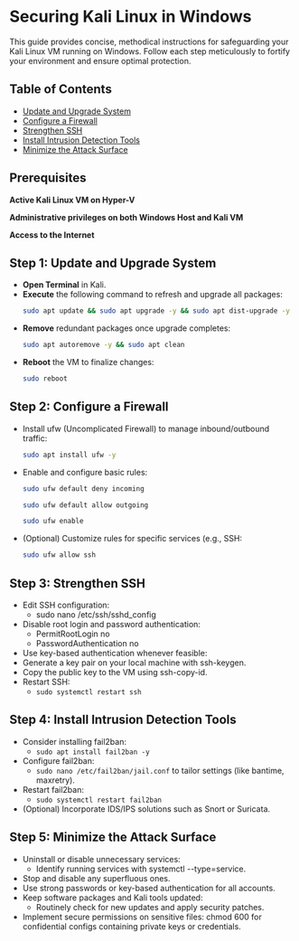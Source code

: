 # Securing Kali Linux in Windows

This guide provides concise, methodical instructions for safeguarding your Kali Linux VM running on Windows. Follow each step meticulously to fortify your environment and ensure optimal protection.

## Table of Contents

- [Update and Upgrade System](#step-1-update-and-upgrade-system)
- [Configure a Firewall](#step-2-configure-a-firewall)
- [Strengthen SSH](#step-3-strengthen-ssh)
- [Install Intrusion Detection Tools](#step-4-install-intrusion-detection-tools)
- [Minimize the Attack Surface](#step-5-minimize-the-attack-surface)

## Prerequisites

**Active Kali Linux VM on Hyper-V**

**Administrative privileges on both Windows Host and Kali VM**

**Access to the Internet**


## Step 1: Update and Upgrade System

- **Open Terminal** in Kali.
- **Execute** the following command to refresh and upgrade all packages: 
    ```bash
    sudo apt update && sudo apt upgrade -y && sudo apt dist-upgrade -y
    ```
- **Remove** redundant packages once upgrade completes: 
    ```bash
    sudo apt autoremove -y && sudo apt clean
    ```
- **Reboot** the VM to finalize changes:
    ```bash 
    sudo reboot
    ```

## Step 2: Configure a Firewall

- Install ufw (Uncomplicated Firewall) to manage inbound/outbound traffic: 
    ```bash
    sudo apt install ufw -y
    ```
- Enable and configure basic rules: 
    ```bash
    sudo ufw default deny incoming
    ```
    ```bash
    sudo ufw default allow outgoing
    ```
    ```bash
    sudo ufw enable
    ```
- (Optional) Customize rules for specific services (e.g., SSH:
    ```bash
    sudo ufw allow ssh
    ```

## Step 3: Strengthen SSH

- Edit SSH configuration: 
    - sudo nano /etc/ssh/sshd_config
- Disable root login and password authentication:
    - PermitRootLogin no 
    - PasswordAuthentication no
- Use key-based authentication whenever feasible:
- Generate a key pair on your local machine with ssh-keygen.
- Copy the public key to the VM using ssh-copy-id.
- Restart SSH: 
    - ```sudo systemctl restart ssh```

## Step 4: Install Intrusion Detection Tools

- Consider installing fail2ban: 
    - ```sudo apt install fail2ban -y```
- Configure fail2ban:
    - ```sudo nano /etc/fail2ban/jail.conf``` to tailor settings (like bantime, maxretry).
- Restart fail2ban: 
    - ```sudo systemctl restart fail2ban```
- (Optional) Incorporate IDS/IPS solutions such as Snort or Suricata.

## Step 5: Minimize the Attack Surface

- Uninstall or disable unnecessary services:
    - Identify running services with systemctl --type=service.
- Stop and disable any superfluous ones.
- Use strong passwords or key-based authentication for all accounts.
- Keep software packages and Kali tools updated:
    - Routinely check for new updates and apply security patches.
- Implement secure permissions on sensitive files: chmod 600 for confidential configs containing private keys or credentials.
